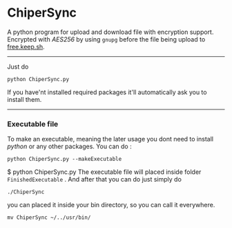 # ChiperSync

A python program for upload and download file with encryption support. Encrypted with *AES256* by using `gnupg` before the file being upload to [free.keep.sh](https://free.keep.sh).

***

Just do

```
python ChiperSync.py
```

If you have'nt installed required packages it'll automatically ask you to install them.

***

### Executable file

To make an executable, meaning the later usage you dont need to install *python* or any other packages. You can do :

```
python ChiperSync.py --makeExecutable
```

$ python ChiperSync.py
The executable file will placed inside folder `FinishedExecutable` . And after that you can do just simply do

```
./ChiperSync
```

you can placed it inside your bin directory, so you can call it everywhere.

```
mv ChiperSync ~/../usr/bin/
```
